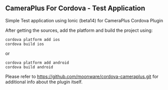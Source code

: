 ## CameraPlus For Cordova - Test Application ##

Simple Test application using Ionic (beta14) for CameraPlus Cordova Plugin

After getting the sources, add the platform and build the project using:

    cordova platform add ios
    cordova build ios
or

    cordova platform add android
    cordova build android

Please refer to https://github.com/moonware/cordova-cameraplus.git for additional info about the plugin itself.
